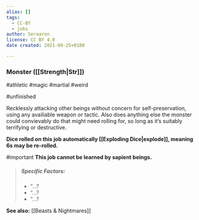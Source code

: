```yaml
---
alias: []
tags:
  - CC-BY
  - jobs
author: Seraaron
license: CC BY 4.0
date created: 2021-09-25+0100

---
```


### Monster ([[Strength|Str]])

#athletic #magic #martial #weird 

#unfinished 

Recklessly attacking other beings without concern for self-preservation, using any availiable weapon or tactic. Also does anything else the monster could convievably do that might need rolling for, so long as it’s suitably terrifying or destructive.

**Dice rolled on this job automatically [[Exploding Dice|explode]], meaning 6s may be re-rolled.**

#important **This job cannot be learned by sapient beings.**

> ##### Specific Factors:
>
> -   “...?
> -   “...?
> -   “...?

**See also:** [[Beasts & Nightmares]]